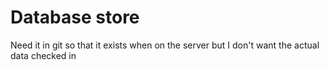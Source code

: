 # Database store
Need it in git so that it exists when on the server but I don't want the actual data checked in